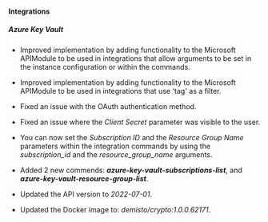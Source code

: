 #### Integrations

##### Azure Key Vault

- Improved implementation by adding functionality to the Microsoft APIModule to be used in integrations that allow arguments to be set in the instance configuration or within the commands.

- Improved implementation by adding functionality to the Microsoft APIModule to be used in integrations that use 'tag' as a filter.

- Fixed an issue with the OAuth authentication method.

- Fixed an issue where the *Client Secret* parameter was visible to the user.
  
- You can now set the *Subscription ID* and the *Resource Group Name* parameters within the integration commands by using the *subscription_id* and the *resource_group_name* arguments.
  
- Added 2 new commends: ***azure-key-vault-subscriptions-list***, and ***azure-key-vault-resource-group-list***.

- Updated the API version to *2022-07-01*.

- Updated the Docker image to: *demisto/crypto:1.0.0.62171*.